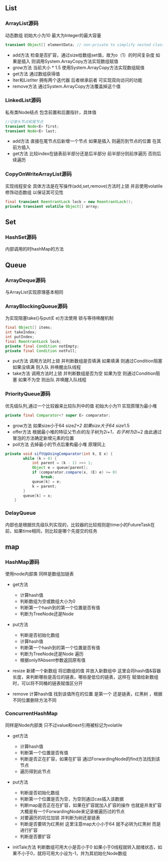 ## List

### ArrayList源码

动态数组 初始大小为10 最大为Integer的最大容量

```java
transient Object[] elementData; // non-private to simplify nested class access
```

- add方法 检查是否扩容，通过size给数组set值，故为o（1）的时间复杂度 如果是插入 则调用System.ArrayCopy方法实现数组赋值
- grow方法 当前大小 * 1.5 使用System.ArrayCopy方法实现数组赋值 
- get方法  通过数组获得值
- Iter和ListIter 拥有两个迭代器 后者继承前者 可实现双向访问的功能
- remove方法 通过System.ArrayCopy方法覆盖掉这个值


### LinkedList源码

私有类Node结点 包含前置和后置指针，具体值

```java
//记录头节点和尾节点
transient Node<E> first;
transient Node<E> last;
```

- add方法 直接在尾节点后新增一个节点 如果是插入 则遍历到节点的位置 在其前方插入
- get方法 比较index在链表前半部分还是后半部分 前半部分则前序遍历 否则后续遍历

### CopyOnWriteArrayList源码

实现线程安全 具体方法是在写操作(add,set,remove)方法时上锁
并且使用volatile修饰动态数组 以保证其可见性

```java
final transient ReentrantLock lock = new ReentrantLock();
private transient volatile Object[] array;
```

## Set

### HashSet源码

内部调用的时hashMap的方法

## Queue

### ArrayDeque源码

与ArrayList实现原理基本相同

### ArrayBlockingQueue源码

为实现阻塞take()与put(E e)方法使用 锁与等待唤醒机制

```java
final Object[] items;
int takeIndex;
int putIndex;
final ReentrantLock lock;
private final Condition notEmpty;
private final Condition notFull;
```

- put方法 调用方法时上锁 并判断数组是否填满 如果填满 则通过Condition阻塞 如果没填满 则入队 并唤醒出队线程
- take方法 调用方法时上锁 并判断数组是否为空 如果为空 则通过Condition阻塞 如果不为空 则出队 并唤醒入队线程

### PriorityQueue源码

优先级队列,通过一个比较器来比较队列中的值 初始大小为11 实现原理为最小堆

```java
private final Comparator<? super E> comparator;
```

- grow方法 如果size小于64 size*2+2 如果size大于64 size*1.5
- offer方法 根据最小堆的特征父节点i的左子树为2*i+1，右子树为2*i+2 由此通过冒泡的方法确定新增元素的位置
- poll方法 去掉最小的节点后重构最小堆 原理同上

```java
private void siftUpUsingComparator(int k, E x) {
        while (k > 0) {
            int parent = (k - 1) >>> 1;
            Object e = queue[parent];
            if (comparator.compare(x, (E) e) >= 0)
                break;
            queue[k] = e;
            k = parent;
        }
        queue[k] = x;
    }
```

### DelayQueue

内部也是根据优先级队列实现的，比较器的比较规则是time小的FutureTask在前，如果time相同，则比较是哪个先提交的任务


## map

### HashMap源码

使用node内部类 同样是数组加链表

- get方法 
    - 计算hash值 
    - 判断数组为空或数组大小为0 
    - 判断第一个hash到的第一个位置是否有值
    - 判断为TreeNode还是Node
- put方法 
    - 判断是否初始化数组 
    - 计算hash值
    - 判断第一个hash到的第一个位置是否有值
    - 判断为TreeNode还是Node 遍历
    - 根据onlyIfAbsent参数返回原有值
- resize 新建一个新数组 将旧数组的值 并放入新数组中 这里会将hash值&容器长度，来判断哪些是高位的链表，哪些是低位的链表，这样在
赋值给新数组时，可以将不同桶的链表赋值区分开

- remove 计算hash值 找到该值所在的位置 是第一个 还是链表，红黑树 ，根据不同位置删除方法不同


### ConcurrentHashMap

同样是Node内部类 只不过value和next引用被标记为volatile

- get方法
    - 计算hash值
    - 判断第一个位置是否有值
    - 判断是否正在扩容，如果在扩容 通过ForwardingNode的find方法找到该节点
    - 遍历得到此节点
    
- put方法
    - 判断是否初始化数组 
    - 判断第一个位置是否为空，为空则通过cas插入该数据
    - 判断map是否正在在扩容，如果在扩容就加入扩容的操作 也就是并发扩容 大概是有一个ForwardingNode来记录被遍历过的节点
    - 对要遍历的坑位加锁 并判断为树还是链表
    - 判断是否要转为红黑树 这里注意map大小小于64 就不必转为红黑树 而是进行扩容
    - 判断是否要扩容
   
- initTale方法
    判断数组可用大小是否小于0 如果小于0线程就转入就绪状态，如果不小于0，就将可用大小设为-1，并为其初始化Node数组    






